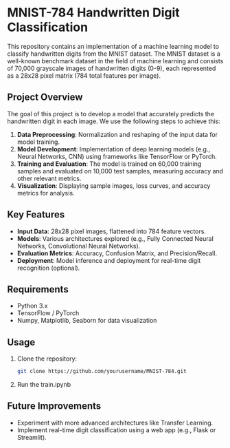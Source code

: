 # MNIST-784 Handwritten Digit Classification

This repository contains an implementation of a machine learning model to classify handwritten digits from the MNIST dataset. The MNIST dataset is a well-known benchmark dataset in the field of machine learning and consists of 70,000 grayscale images of handwritten digits (0-9), each represented as a 28x28 pixel matrix (784 total features per image).

## Project Overview
The goal of this project is to develop a model that accurately predicts the handwritten digit in each image. We use the following steps to achieve this:
1. **Data Preprocessing**: Normalization and reshaping of the input data for model training.
2. **Model Development**: Implementation of deep learning models (e.g., Neural Networks, CNN) using frameworks like TensorFlow or PyTorch.
3. **Training and Evaluation**: The model is trained on 60,000 training samples and evaluated on 10,000 test samples, measuring accuracy and other relevant metrics.
4. **Visualization**: Displaying sample images, loss curves, and accuracy metrics for analysis.

## Key Features
- **Input Data**: 28x28 pixel images, flattened into 784 feature vectors.
- **Models**: Various architectures explored (e.g., Fully Connected Neural Networks, Convolutional Neural Networks).
- **Evaluation Metrics**: Accuracy, Confusion Matrix, and Precision/Recall.
- **Deployment**: Model inference and deployment for real-time digit recognition (optional).

## Requirements
- Python 3.x
- TensorFlow / PyTorch
- Numpy, Matplotlib, Seaborn for data visualization

## Usage
1. Clone the repository:
   ```bash
   git clone https://github.com/yourusername/MNIST-784.git
   ```
2. Run the train.ipynb

## Future Improvements
- Experiment with more advanced architectures like Transfer Learning.
- Implement real-time digit classification using a web app (e.g., Flask or Streamlit).
